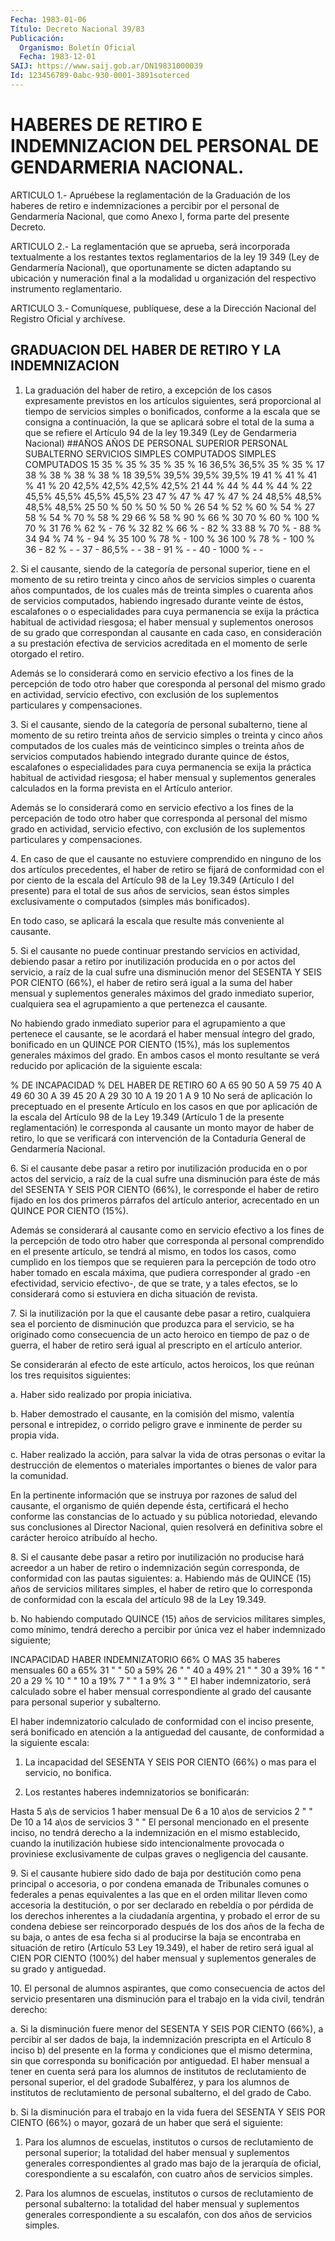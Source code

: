 ```yaml
---
Fecha: 1983-01-06
Título: Decreto Nacional 39/83
Publicación:
  Organismo: Boletín Oficial
  Fecha: 1983-12-01
SAIJ: https://www.saij.gob.ar/DN19831000039
Id: 123456789-0abc-930-0001-3891soterced
---
```

# HABERES DE RETIRO E INDEMNIZACION DEL PERSONAL DE GENDARMERIA NACIONAL.

<a id="1"></a>
ARTICULO  1.-  Apruébese la reglamentación de la Graduación de los haberes de retiro  e indemnizaciones a percibir por el personal de  Gendarmería  Nacional,  que  como  Anexo  I,  forma  parte  del presente Decreto.

<a id="2"></a>
ARTICULO 2.- La reglamentación que se aprueba, será incorporada textualmente  a  los  restantes  textos reglamentarios de la ley 19 349  (Ley de Gendarmería Nacional),  que  oportunamente  se  dicten adaptando  su  ubicación  y  numeración  final  a  la  modalidad  u organización del respectivo instrumento reglamentario.

<a id="3"></a>
ARTICULO  3.-  Comuníquese,  publíquese,  dese  a la Dirección Nacional del Registro Oficial y archívese.

## GRADUACION DEL HABER DE RETIRO Y LA INDEMNIZACION

<a id="1"></a>
1. La graduación del haber de retiro, a excepción de los casos expresamente    previstos    en   los  artículos  siguientes,  será proporcional  al  tiempo  de  servicios    simples  o  bonificados, conforme  a la escala que se consigna a continuación,  la  que  se aplicará sobre  el total de la suma a que se refiere el Artículo 94 de la ley 19.349 (Ley de Gendarmeria Nacional) ##AÑOS   AÑOS DE     PERSONAL  SUPERIOR    PERSONAL    SUBALTERNO SERVICIOS   SIMPLES   COMPUTADOS  SIMPLES     COMPUTADOS  15           35  %       35  %      35  %       35  % 16           36,5%       36,5%      35  %       35  % 17           38  %       38  %      38  %       38  % 18           39,5%       39,5%      39,5%       39,5% 19           41  %       41  %      41  %       41  % 20           42,5%       42,5%      42,5%       42,5% 21           44  %       44  %      44  %       44  % 22           45,5%       45,5%      45,5%       45,5% 23           47  %       47  %      47  %       47  % 24           48,5%       48,5%      48,5%       48,5% 25           50  %       50  %      50  %       50  % 26           54  %       52  %      60  %       54  % 27           58  %       54  %      70  %       58  % 29           66  %       58  %      90  %       66  % 30           70  %       60  %     100  %       70  % 31           76  %       62  %       -          76  % 32           82  %       66  %       -          82  % 33           88  %       70  %       -          88  % 34           94  %       74  %       -          94  % 35           100 %       78  %       -         100  % 36           100 %       78  %       -         100  % 36           -           82  %       -           - 37           -           86,5%       -           - 38           -           91  %       -           - 40           -         1000  %       -           -

<a id="2"></a>
2. Si el causante, siendo de la categoría de personal superior, tiene  en el momento de su retiro treinta y cinco años de servicios simples  o  cuarenta años compuntados, de los cuales más de treinta simples  o  cuarenta    años   de  servicios  computados,  habiendo ingresado durante veinte de éstos,  escalafones  o o especialidades para  cuya permanencia se exija la práctica habitual  de  actividad riesgosa;  el  haber mensual y suplementos onerosos de su grado que correspondan al  causante  en  cada  caso, en  consideración  a su prestación  efectiva de servicios acreditada en el momento de serle otorgado el retiro.

Además se lo  considerará  como en servicio efectivo a los fines de la percepción de todo otro haber  que  coresponda  al  personal del mismo grado en actividad, servicio efectivo, con exclusión  de  los suplementos particulares y compensaciones.

<a id="3"></a>
3.  Si  el  causante,  siendo  de  la  categoría  de  personal subalterno,  tiene al momento de su retiro treinta años de servicio simples o treinta  y  cinco  años  computados  de los cuales más de veinticinco simples  o  treinta  años  de  servicios    computados habiendo    integrado   durante  quince  de  éstos,  escalafones  o especialidades para cuya  permanencia se exija la práctica habitual de actividad riesgosa; el haber  mensual  y  suplementos  generales calculados  en  la  forma  prevista  en  el Artículo anterior.

Además se lo considerará como en servicio  efectivo  a los fines de la  percepación de todo otro haber que corresponda al personal  del mismo  grado  en actividad, servicio efectivo, con exclusión de los suplementos particulares y compensaciones.

<a id="4"></a>
4.  En  caso  de  que  el causante no estuviere comprendido en ninguno de los dos artículos  precedentes,  el  haber  de retiro se fijará  de conformidad con el por ciento de la escala del  Artículo 98 de la Ley 19.349 (Artículo I del presente) para el total de sus años de servicios,  sean  éstos simples exclusivamente o computados (simples más bonificados).

En todo caso, se aplicará la  escala que resulte más conveniente al causante.

<a id="5"></a>
5.  Si  el  causante no puede continuar prestando servicios en actividad, debiendo  pasar  a retiro por inutilización producida en o por actos del servicio, a raíz  de  la cual sufre una disminución menor del SESENTA Y SEIS POR CIENTO (66%),  el haber de retiro será igual a la suma del haber mensual y suplementos  generales  máximos del grado inmediato superior, cualquiera sea el agrupamiento  a que pertenezca el causante.

No  habiendo  grado  inmediato  superior para el agrupamiento a que pertenece el causante, se le acordará  el haber mensual íntegro del grado,  bonificado  en  un  QUINCE  POR  CIENTO    (15%),  más  los suplementos  generales máximos del grado. En ambos casos  el  monto resultante se  verá reducido por aplicación de la siguiente escala:

 % DE INCAPACIDAD                      % DEL HABER DE RETIRO      60 A 65                                  90      50 A 59                                  75      40 A 49                                  60      30 A 39                                  45      20 A 29                                  30      10 A 19                                  20       1 A  9                                  10   No será de aplicación  lo  preceptuado  en  el presente Artículo en los casos en que por aplicación de la escala  del Artículo 98 de la Ley   19.349  (Artículo  1  de  la  presente  reglamentación)    le corresponda  al  causante un monto mayor de haber de retiro, lo que se  verificará  con   intervención  de  la  Contaduría  General  de Gendarmería Nacional.

<a id="6"></a>
6.  Si  el  causante  debe  pasar  a  retiro por inutilización producida en o por actos del servicio, a raíz  de la cual sufre una disminución para éste de más del SESENTA Y SEIS  POR  CIENTO (66%), le  corresponde  el  haber  de  retiro  fijado  en los dos primeros párrafos  del  artículo  anterior,  acrecentado  en un  QUINCE  POR CIENTO (15%).

Además se considerará al causante como en servicio  efectivo  a los fines  de  la  percepción  de  todo  otro  haber que corresponda al personal comprendido en el presente artículo,  se  tendrá al mismo, en todos los casos, como cumplido en los tiempos que  se  requieren para la percepción de todo otro haber tomado en escala máxima,  que pudiera  corresponder al grado -en efectividad, servicio efectivo-,  de que se  trate,  y  a  tales  efectos, se lo considerará como si estuviera en dicha situación de revista.

<a id="7"></a>
7.  Si  la  inutilización  por la que el causante debe pasar a retiro, cualquiera sea el porciento  de  disminución  que  produzca para  el  servicio,  se  ha  originado como consecuencia de un acto heroico en tiempo de paz o de  guerra,  el  haber  de  retiro  será igual al prescripto en el artículo anterior.

Se  considerarán  al  efecto  de este artículo, actos heroicos, los que reúnan los tres requisitos siguientes:

a. Haber sido realizado por propia iniciativa.

b.  Haber  demostrado  el  causante,  en  la  comisión  del  mismo, valentía  personal  e  intrepidez,    o  corrido  peligro  grave  e inminente de perder su propia vida.

c.  Haber  realizado  la  acción,  para salvar  la  vida  de  otras personas  o evitar  la  destrucción  de   elementos  o  materiales importantes o bienes de valor para la comunidad.

En la pertinente información que se instruya  por  razones de salud del  causante,  el organismo de quién depende ésta, certificará  el hecho  conforme  las   constancias  de  lo  actuado  y  su  pública notoriedad, elevando sus  conclusiones  al Director Nacional, quien resolverá  en  definitiva sobre el carácter  heroico  atribuído  al hecho.

<a id="8"></a>
8.  Si  el  causante  debe pasar a retiro por inutilización no producise hará acreedor a un  haber de retiro o indemnización según corresponda,  de  conformidad  con   las  pautas  siguientes:  a.  Habiendo  más  de  QUINCE  (15)  años  de  servicios  militares simples, el haber de retiro que lo corresponda  de  conformidad con la escala del artículo 98 de la Ley 19.349.

b.  No  habiendo computado QUINCE (15) años de servicios  militares simples,  como  mínimo,  tendrá derecho a percibir por única vez el haber indemnizado siguiente;

  INCAPACIDAD                            HABER INDEMNIZATORIO  66% O MAS                             35 haberes mensuales 60 a 65%                              31     "      " 50 a 59%                              26     "      " 40 a 49%                              21     "      " 30 a 39%                              16     "      " 20 a 29 %                             10     "      " 10 a 19%                              7      "      " 1 a 9%                                3      "      "   El haber indemnizatorio, será  calculado  sobre  el  haber  mensual correspondiente  al  grado  del  causante para personal superior  y subalterno.

El haber indemnizatorio calculado  de  conformidad  con  el  inciso presente,   será  bonificado  en  atención  a  la  antiguedad  del causante, de conformidad a la siguiente escala:

1) La incapacidad  del  SESENTA  Y SEIS POR CIENTO (66%) o mas para el servicio, no bonifica.

2) Los restantes haberes indemnizatorios se bonificarán:

  Hasta 5 a\s de servicios                 1 haber mensual De 6 a 10 a\os de servicios              2   "     " De 10 a 14 a\os de servicios             3   "     "   El personal mencionado en el presente  inciso,  no tendrá derecho a la indemnización en el mismo establecido, cuando  la  inutilización hubiese sido intencionalmente provocada o proviniese exclusivamente   de  culpas  graves  o  negligencia  del  causante.

<a id="9"></a>
9.  Si  el  causante hubiere sido dado de baja por destitución como  pena  principal   o  accesoria,  o  por  condena  emanada  de Tribunales comunes o federales  a  penas  equivalentes a las que en el orden militar lleven como accesoria la destitución,  o  por  ser declarado  en  rebeldía  o por pérdida de los derechos inherentes a la ciudadanía argentina, y probado  el error de su condena debiese ser reincorporado después de los dos años  de  la fecha de su baja, o  antes  de  esa fecha si al producirse la baja se  encontraba  en  situación de retiro   (Artículo 53 Ley 19.349), el haber de retiro será  igual  al  CIEN  POR   CIENTO  (100%)  del  haber  mensual  y suplementos generales de su grado y antiguedad.

<a id="10"></a>
10. El personal de alumnos aspirantes, que como consecuencia de actos  del  servicio presentaren una disminución para el trabajo en la vida civil, tendrán derecho:

a. Si la disminución  fuere  menor  del  SESENTA  Y SEIS POR CIENTO (66%),    a percibir  al  ser  dados  de  baja,  la  indemnización prescripta  en  el  Artículo 8 inciso b) del presente en la forma y condiciones  que  el  mismo   determina,  sin  que  corresponda  su bonificación por antiguedad. El  haber  mensual  a  tener en cuenta será  para los alumnos de institutos de reclutamiento  de  personal superior,  el  del  gradode  Subalférez,  y  para  los  alumnos  de institutos  de  reclutamiento  de personal subalterno, el del grado de Cabo.

b. Si la disminución para el trabajo  en  la vida fuera del SESENTA Y SEIS POR CIENTO (66%) o mayor, gozará de  un  haber  que  será el siguiente:

1) Para los alumnos de escuelas, institutos o cursos de reclutamiento  de personal superior; la totalidad del haber mensual y suplementos generales  correspondientes  al  grado mas bajo de la jerarquía  de  oficial, corespondiente a su escalafón,  con  cuatro años de servicios simples.

2) Para los alumnos de escuelas, institutos o cursos de reclutamiento  de  personal  subalterno:  la  totalidad  del  haber mensual y suplementos  generales  correspondiente  a  su escalafón, con dos años de servicios simples.